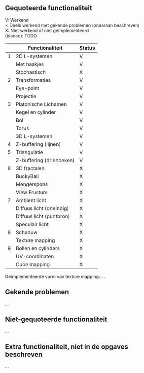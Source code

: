 ## Gequoteerde functionaliteit

V: Werkend  
-: Deels werkend met gekende problemen (onderaan beschreven)  
X: Niet werkend of niet geïmplementeerd  
(blanco): TODO  


|   | Functionaliteit      | Status |
|---|---------------------------|--------|
| 1 | 2D L-systemen             | V      |
|   | Met haakjes               | V      |
|   | Stochastisch              | X      |
| 2 | Transformaties            | V      |
|   | Eye-point                 | V      |
|   | Projectie                 | V      |
| 3 | Platonische Lichamen      | V      |
|   | Kegel en cylinder         | V      |
|   | Bol                       | V      |
|   | Torus                     | V      |
|   | 3D L-systemen             | V      |
| 4 | Z-buffering (lijnen)      | V      |
| 5 | Triangulatie              | V      |
|   | Z-buffering (driehoeken)  | V      |
| 6 | 3D fractalen              | X      |
|   | BuckyBall                 | X      |
|   | Mengerspons               | X      |
|   | View Frustum              | X      |
| 7 | Ambient licht             | X      |
|   | Diffuus licht (oneindig)  | X      |
|   | Diffuus licht (puntbron)  | X      |
|   | Speculair licht           | X      |
| 8 | Schaduw                   | X      |
|   | Texture mapping           | X      |
| 9 | Bollen en cylinders       | X      |
|   | UV-coordinaten            | X      |
|   | Cube mapping              | X      |

Geïmplementeerde vorm van texture mapping: ...

## Gekende problemen 
...
## Niet-gequoteerde functionaliteit
...

## Extra functionaliteit, niet in de opgaves beschreven
...
